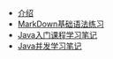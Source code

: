 * [介绍](README.md)
* [MarkDown基础语法练习](exercise.md)
* [Java入门课程学习笔记](StudyJavaRuMen.md)
* [Java并发学习笔记](Java并发编程.md)
